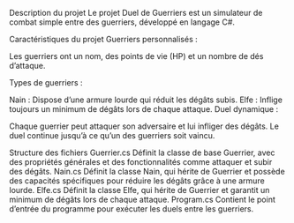 Description du projet
Le projet Duel de Guerriers est un simulateur de combat simple entre des guerriers, développé en langage C#.

Caractéristiques du projet
Guerriers personnalisés :

Les guerriers ont un nom, des points de vie (HP) et un nombre de dés d’attaque.

Types de guerriers :

Nain : Dispose d’une armure lourde qui réduit les dégâts subis.
Elfe : Inflige toujours un minimum de dégâts lors de chaque attaque.
Duel dynamique :

Chaque guerrier peut attaquer son adversaire et lui infliger des dégâts.
Le duel continue jusqu’à ce qu’un des guerriers soit vaincu.

Structure des fichiers
Guerrier.cs
 Définit la classe de base Guerrier, avec des propriétés générales et des fonctionnalités comme attaquer et subir des dégâts.
Nain.cs
 Définit la classe Nain, qui hérite de Guerrier et possède des capacités spécifiques pour réduire les dégâts grâce à une armure lourde.
Elfe.cs
 Définit la classe Elfe, qui hérite de Guerrier et garantit un minimum de dégâts lors de chaque attaque.
Program.cs
 Contient le point d’entrée du programme pour exécuter les duels entre les guerriers.

